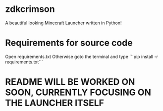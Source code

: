 # zdkcrimson
A beautiful looking Minecraft Launcher written in Python!

# Requirements for source code
Open requirements.txt
Otherwise goto the terminal and type 
´´´pip install -r requirements.txt´´´

# README WILL BE WORKED ON SOON, CURRENTLY FOCUSING ON THE LAUNCHER ITSELF
